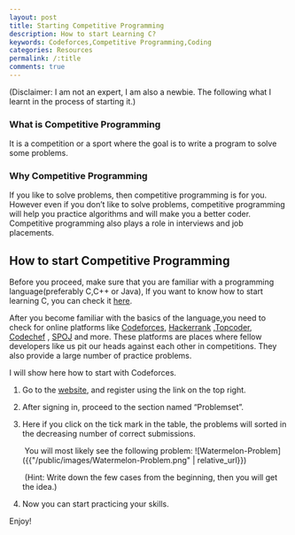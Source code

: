 ```yaml
---
layout: post
title: Starting Competitive Programming
description: How to start Learning C?
keywords: Codeforces,Competitive Programming,Coding
categories: Resources
permalink: /:title
comments: true
---
```

(Disclaimer: I am not an expert, I am also a newbie. The following what I learnt in the process of starting it.)

### What is Competitive Programming

It is a competition or a sport where the goal is to write a program to solve some problems.

### Why Competitive Programming

If you like to solve problems, then competitive programming is for you. However even if you don’t like to solve problems, competitive programming will help you practice algorithms and will make you a better coder. Competitive programming also plays a role in interviews and job placements.

## How to start Competitive Programming

Before you proceed, make sure that you are familiar with a programming language(preferably C,C++ or Java), If you want to know how to start learning C, you can check it [here](https://kodersdiary.com/Starting-C).

After you become familiar with the basics of the language,you need to check for online platforms like [Codeforces](https://codeforces.com/), [Hackerrank](https://www.hackerrank.com/) ,[Topcoder](https://www.topcoder.com/community/competitive-programming/), [Codechef](https://www.codechef.com/) , [SPOJ](https://www.spoj.com/ ) and more. These platforms are places where fellow developers like us pit our heads against each other in competitions. They also provide a large number of practice problems.

I will show here how to start with Codeforces.

1. Go to the [website](https://codeforces.com/), and register using the link on the top right.

2. After signing in, proceed to the section named “Problemset”.

3. Here if you click on the tick mark in the table, the problems will sorted in the decreasing number of correct submissions.

   ​	You will most likely see the following problem:
   ![Watermelon-Problem]({{"/public/images/Watermelon-Problem.png" | relative_url}})

   ​	(Hint: Write down the few cases from the beginning, then you will get the idea.)

4. Now you can start practicing your skills.

Enjoy!